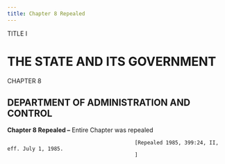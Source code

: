 ```yaml
---
title: Chapter 8 Repealed
---
```


TITLE I
                                             
THE STATE AND ITS GOVERNMENT
============================

CHAPTER 8
                                             
DEPARTMENT OF ADMINISTRATION AND CONTROL
----------------------------------------

**Chapter 8 Repealed –** Entire Chapter was repealed


                                             [Repealed 1985, 399:24, II, eff. July 1, 1985.
                                             ]
